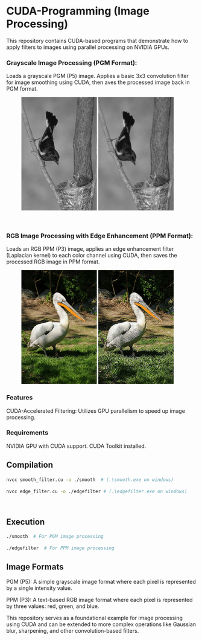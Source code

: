 # CUDA-Programming (Image Processing)

This repository contains CUDA-based programs that demonstrate how to apply filters to images using parallel processing on NVIDIA GPUs. 

### Grayscale Image Processing (PGM Format):

Loads a grayscale PGM (P5) image.
Applies a basic 3x3 convolution filter for image smoothing using CUDA, then aves the processed image back in PGM format.

<figure>
<img src="./images/bird.png" alt="original" width="200"/>
<img src="./output/bird.png" alt="smooth" width="200"/>
</figure>

<br>

### RGB Image Processing with Edge Enhancement (PPM Format):

Loads an RGB PPM (P3) image, applies an edge enhancement filter (Laplacian kernel) to each color channel using CUDA, then saves the processed RGB image in PPM format.

<figure>
<img src="./images/bird2.png" alt="original" width="200"/>
<img src="./output/bird2.png" alt="smooth" width="200"/>
</figure>

### Features
CUDA-Accelerated Filtering: Utilizes GPU parallelism to speed up image processing.

### Requirements
NVIDIA GPU with CUDA support.
CUDA Toolkit installed.

## Compilation

```bash
nvcc smooth_filter.cu -o ./smooth  # (.\smooth.exe on windows)
```
```bash
nvcc edge_filter.cu -o ./edgefilter # (.\edgefilter.exe on windows)
```

<br>

## Execution
```bash
./smooth  # For PGM image processing
```

```bash
./edgefilter  # For PPM image processing

```


## Image Formats
PGM (P5): A simple grayscale image format where each pixel is represented by a single intensity value.

PPM (P3): A text-based RGB image format where each pixel is represented by three values: red, green, and blue.


This repository serves as a foundational example for image processing using CUDA and can be extended to more complex operations like Gaussian blur, sharpening, and other convolution-based filters.

